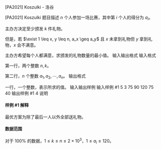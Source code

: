 



[PA2021] Koszulki - 洛谷














[PA2021] Koszulki
题目描述
$n$ 个人参加一场比赛，其中第 $i$ 个人的得分为 $a_i$。

主办方决定至少颁发 $k$ 件礼物。

但是，若 $\exist 1 \leq x, y \leq n, a_x \geq a_y$ 且 $x$ 未拿到礼物但 $y$ 拿到礼物，$x$ 会不满意。

主办方希望每个人都满意，求颁发的礼物数量的最小值。
输入输出格式
输入格式

第一行，两个整数 $n, k$。

第二行，$n$ 个整数 $a_1, a_2, \cdots, a_n$。
输出格式

一行，一个整数，表示所求的值。
输入输出样例
输入样例 #1
5 3
75 90 120 75 40
输出样例 #1
4
说明
#### 样例 #1 解释
最优方案为除了最后一人以外全部送礼物。
#### 数据范围
对于 $100\%$ 的数据，$1 \leq k \leq n \leq 2 \times 10^3$，$1 \leq a_i \leq 120$。






